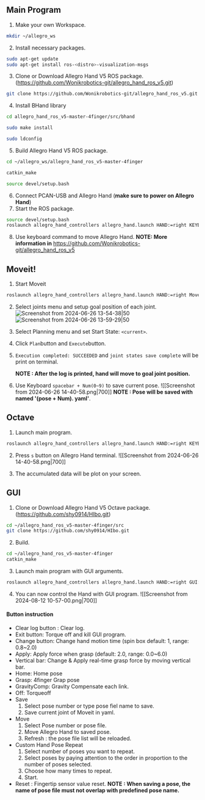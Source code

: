 ## Main Program

1. Make your own Workspace.
~~~bash
mkdir ~/allegro_ws
~~~

2. Install necessary packages.
~~~bash
sudo apt-get update
sudo apt-get install ros-<distro>-visualization-msgs
~~~

3. Clone or Download Allegro Hand V5 ROS package.(https://github.com/Wonikrobotics-git/allegro_hand_ros_v5.git)
~~~bash
git clone https://github.com/Wonikrobotics-git/allegro_hand_ros_v5.git
~~~

4. Install BHand library
~~~bash
cd allegro_hand_ros_v5-master-4finger/src/bhand

sudo make install

sudo ldconfig
~~~

5. Build Allegro Hand V5 ROS package.
~~~bash
cd ~/allegro_ws/allegro_hand_ros_v5-master-4finger

catkin_make

source devel/setup.bash
~~~

6. Connect PCAN-USB and Allegro Hand (**make sure to power on Allegro Hand**)
7. Start the ROS package.
~~~bash
source devel/setup.bash
roslaunch allegro_hand_controllers allegro_hand.launch HAND:=right KEYBOARD:=true
~~~

8. Use keyboard command to move Allegro Hand.
	**NOTE: More information in** https://github.com/Wonikrobotics-git/allegro_hand_ros_v5


## Moveit!

1. Start Moveit
~~~bash
roslaunch allegro_hand_controllers allegro_hand.launch HAND:=right Moveit:=true KEYBOARD:=true
~~~

2. Select joints menu and setup goal position of each joint.
![Screenshot from 2024-06-26 13-54-38|50](https://github.com/user-attachments/assets/a4df8c60-8171-4cc8-90a6-ac2132f7e586)
![Screenshot from 2024-06-26 13-59-29|50](https://github.com/user-attachments/assets/d0b74bfe-05a6-42a2-95ff-7245901e38b8)


3. Select Planning menu and set Start State: `<current>`.

4. Click `Plan`button and `Execute`button.

5. `Execution completed: SUCCEEDED` and `joint states save complete` will be print on terminal.

	**NOTE : After the log is printed, hand will move to goal joint position.**

6. Use Keyboard `spacebar + Num(0~9)` to save current pose.
![[Screenshot from 2024-06-26 14-40-58.png|700]]
	 **NOTE : Pose will be saved with named '(pose + Num). yaml'**.

## Octave

1. Launch main program.
~~~bash
roslaunch allegro_hand_controllers allegro_hand.launch HAND:=right KEYBOARD:=true
~~~

2. Press `s` button on Allegro Hand terminal.
![[Screenshot from 2024-06-26 14-40-58.png|700]]

3. The accumulated data will be plot on your screen.

## GUI

1. Clone or Download Allegro Hand V5 Octave package.(https://github.com/shy0914/HIbo.git)
~~~bash
cd ~/allegro_hand_ros_v5-master-4finger/src
git clone https://github.com/shy0914/HIbo.git

~~~

2. Build.
~~~bash
cd ~/allegro_hand_ros_v5-master-4finger
catkin_make
~~~

3. Launch main program with GUI arguments.
~~~bash
roslaunch allegro_hand_controllers allegro_hand.launch HAND:=right GUI:=true
~~~

4. You can now control the Hand with GUI program.
![[Screenshot from 2024-08-12 10-57-00.png|700]]
#### Button instruction
- Clear log button : Clear log.
- Exit button: Torque off and kill GUI program.
- Change button: Change hand motion time (spin box default: 1, range: 0.8~2.0)
- Apply: Apply force when grasp (default: 2.0, range: 0.0~6.0)
- Vertical bar: Change & Apply real-time grasp force by moving vertical bar.
- Home:  Home pose
- Grasp: 4finger Grap pose
- GravityComp: Gravity Compensate each link.
- Off:  Torqueoff
- Save
	1. Select pose number or type pose fiel name to save.
	2. Save current joint of Moveit in yaml.
- Move
	1. Select Pose number or pose file.
	2. Move Allegro Hand to saved pose.
	3. Refresh : the pose file list will be reloaded.
- Custom Hand Pose Repeat
	1. Select number of poses you want to repeat.
	2. Select poses by paying attention to the order in proportion to the number of poses selected.
	3. Choose how many times to repeat.
	4. Start.
- Reset : Fingertip sensor value reset.
	**NOTE : When saving a pose, the name of pose file must not overlap with predefined pose name.**
